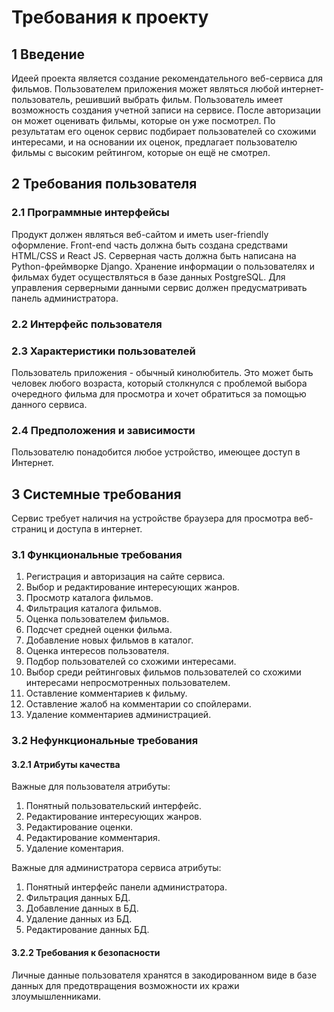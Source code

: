 # Требования к проекту

## 1 Введение
Идеей проекта является создание рекомендательного веб-сервиса для фильмов. Пользователем приложения может являться любой интернет-пользователь, решивший выбрать фильм. Пользователь имеет возможность создания учетной записи на сервисе. После авторизации он может оценивать фильмы, которые он уже посмотрел. По результатам его оценок сервис подбирает пользователей со схожими интересами, и на основании их оценок, предлагает пользователю фильмы с высоким рейтингом, которые он ещё не смотрел. 

## 2 Требования пользователя
### 2.1 Программные интерфейсы
Продукт должен являться веб-сайтом и иметь user-friendly оформление. Front-end часть должна быть создана средствами HTML/CSS и React JS. Серверная часть должна быть написана на Python-фреймворке Django. Хранение информации о пользователях и фильмах будет осуществляться в базе данных PostgreSQL. Для управления серверными данными сервис должен предусматривать панель администратора.

### 2.2 Интерфейс пользователя

### 2.3 Характеристики пользователей
Пользователь приложения - обычный кинолюбитель. Это может быть человек любого возраста, который столкнулся с проблемой выбора очередного фильма для просмотра и хочет обратиться за помощью данного сервиса.

### 2.4 Предположения и зависимости
Пользователю понадобится любое устройство, имеющее доступ в Интернет.

## 3 Системные требования
Сервис требует наличия на устройстве браузера для просмотра веб-страниц и доступа в интернет.

### 3.1 Функциональные требования
1. Регистрация и авторизация на сайте сервиса.
2. Выбор и редактирование интересующих жанров.
3. Просмотр каталога фильмов.
4. Фильтрация каталога фильмов.
5. Оценка пользователем фильмов.
6. Подсчет средней оценки фильма.
7. Добавление новых фильмов в каталог.
8. Оценка интересов пользователя.
9. Подбор пользователей со схожими интересами.
10. Выбор среди рейтинговых фильмов пользователей со схожими интересами непросмотренных пользователем.
11. Оставление комментариев к фильму.
12. Оставление жалоб на комментарии со спойлерами.
13. Удаление комментариев администрацией.

### 3.2 Нефункциональные требования
#### 3.2.1 Атрибуты качества
Важные для пользователя атрибуты:
1. Понятный пользовательский интерфейс.
2. Редактирование интересующих жанров.
3. Редактирование оценки.
4. Редактирование комментария.
5. Удаление коментария.

Важные для администратора сервиса атрибуты:
1. Понятный интерфейс панели администратора.
2. Фильтрация данных БД.
3. Добавление данных в БД.
4. Удаление данных из БД.
5. Редактирование данных БД.
#### 3.2.2 Требования к безопасности
Личные данные пользователя хранятся в закодированном виде в базе данных для предотвращения возможности их кражи злоумышленниками.
